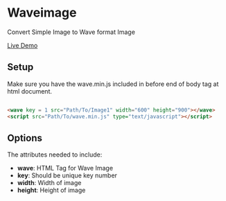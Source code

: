# Waveimage
Convert Simple Image to Wave format Image

<a href="https://kaissaroj.github.io/waveimage/example/index.html" target="_blank" rel="noreferrer">Live Demo </a>

## Setup

Make sure you have the wave.min.js included in before end of body tag at html document.

```html

<wave key = 1 src="Path/To/Image1" width="600" height="900"></wave>
<script src="Path/To/wave.min.js" type="text/javascript"></script>

```
## Options
The attributes needed to include:

* **wave**: HTML Tag for Wave Image
* **key**: Should be unique key number
* **width**: Width of image
* **height**: Height of image
